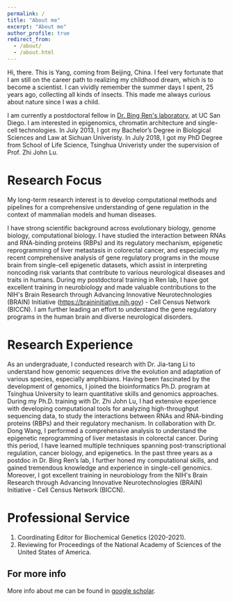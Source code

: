 ```yaml
---
permalink: /
title: "About me"
excerpt: "About me"
author_profile: true
redirect_from: 
  - /about/
  - /about.html
---
```

Hi, there. This is Yang, coming from Beijing, China. I feel very fortunate that I am still on the career path to realizing my childhood dream, which is to become a scientist. I can vividly remember the summer days I spent, 25 years ago, collecting all kinds of insects. This made me always curious about nature since I was a child.

I am currently a postdoctoral fellow in [Dr. Bing Ren's laboratory](http://renlab.sdsc.edu/), at UC San Diego. I am interested in epigenomics, chromatin architecture and single-cell technologies. In July 2013, I got my Bachelor’s Degree in Biological Sciences and Law at Sichuan Univeristy. In July 2018, I got my PhD Degree from School of Life Science, Tsinghua Univeristy under the supervision of Prof. Zhi John Lu.  

Research Focus
======
My long-term research interest is to develop computational methods and pipelines for a comprehensive understanding of gene regulation in the context of mammalian models and human diseases. 

I have strong scientific background across evolutionary biology, genome biology, computational biology. I have studied the interaction between RNAs and RNA-binding proteins (RBPs) and its regulatory mechanism, epigenetic reprogramming of liver metastasis in colorectal cancer, and especially my recent comprehensive analysis of gene regulatory programs in the mouse brain from single-cell epigenetic datasets, which assist in interpreting noncoding risk variants that contribute to various neurological diseases and traits in humans. During my postdoctoral training in Ren lab, I have got excellent training in neurobiology and made valuable contributions to the NIH's Brain Research through Advancing Innovative Neurotechnologies (BRAIN) Initiative (https://braininitiative.nih.gov) - Cell Census Network (BICCN). I am further leading an effort to understand the gene regulatory programs in the human brain and diverse neurological disorders.


Research Experience
======
As an undergraduate, I conducted research with Dr. Jia-tang Li to understand how genomic sequences drive the evolution and adaptation of various species, especially amphibians. Having been fascinated by the development of genomics, I joined the bioinformatics Ph.D. program at Tsinghua University to learn quantitative skills and genomics approaches. During my Ph.D. training with Dr. Zhi John Lu, I had extensive experience with developing computational tools for analyzing high-throughput sequencing data, to study the interactions between RNAs and RNA-binding proteins (RBPs) and their regulatory mechanism. In collaboration with Dr. Dong Wang, I performed a comprehensive analysis to understand the epigenetic reprogramming of liver metastasis in colorectal cancer. During this period, I have learned multiple techniques spanning post-transcriptional regulation, cancer biology, and epigenetics. In the past three years as a postdoc in Dr. Bing Ren’s lab, I further honed my computational skills, and gained tremendous knowledge and experience in single-cell genomics. Moreover, I got excellent training in neurobiology from the NIH's Brain Research through Advancing Innovative Neurotechnologies (BRAIN) Initiative - Cell Census Network (BICCN). 


Professional Service
======
1. Coordinating Editor for Biochemical Genetics (2020-2021).
2. Reviewing for Proceedings of the National Academy of Sciences of the United States of America.

For more info
------
More info about me can be found in [google scholar](https://scholar.google.com/citations?user=STMW2OgAAAAJ&hl=en).
